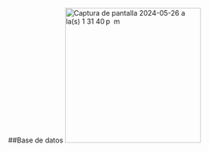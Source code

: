 ##Base de datos
<img width="276" alt="Captura de pantalla 2024-05-26 a la(s) 1 31 40 p  m" src="https://github.com/arijalkemy/java-w26/assets/164801871/d83a732a-70d8-4a83-9a1a-4b6b461bf253">

